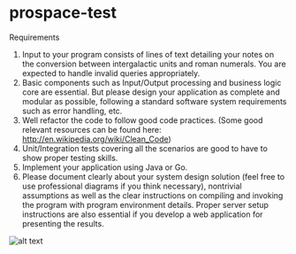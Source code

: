 # prospace-test
Requirements
1. Input to your program consists of lines of text detailing your notes on the conversion between
intergalactic units and roman numerals. You are expected to handle invalid queries
appropriately.
2. Basic components such as Input/Output processing and business logic core are essential. But
please design your application as complete and modular as possible, following a standard
software system requirements such as error handling, etc.
3. Well refactor the code to follow good code practices. (Some good relevant resources can be
found here: http://en.wikipedia.org/wiki/Clean_Code)
4. Unit/Integration tests covering all the scenarios are good to have to show proper testing skills.
5. Implement your application using Java or Go.
6. Please document clearly about your system design solution (feel free to use professional
diagrams if you think necessary), nontrivial assumptions as well as the clear instructions on
compiling and invoking the program with program environment details. Proper server setup
instructions are also essential if you develop a web application for presenting the results.

![alt text](https://github.com/johanesarnold/prospace-test/blob/master/diagram%20solution.png)